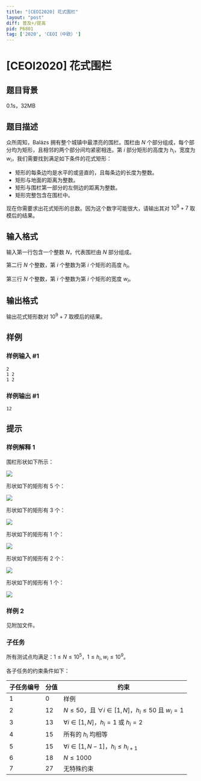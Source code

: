 ```yaml
---
title: "[CEOI2020] 花式围栏"
layout: "post"
diff: 普及+/提高
pid: P6801
tag: ['2020', 'CEOI（中欧）']
---
```

# [CEOI2020] 花式围栏
## 题目背景

0.1s，32MB
## 题目描述

众所周知，Balázs 拥有整个城镇中最漂亮的围栏。围栏由 $N$ 个部分组成，每个部分均为矩形，且相邻的两个部分间均紧密相连。第 $i$ 部分矩形的高度为 $h_i$，宽度为 $w_i$，我们需要找到满足如下条件的花式矩形：

- 矩形的每条边均是水平的或竖直的，且每条边的长度为整数。
- 矩形与地面的距离为整数。
- 矩形与围栏第一部分的左侧边的距离为整数。
- 矩形完整包含在围栏中。

现在你需要求出花式矩形的总数。因为这个数字可能很大，请输出其对 $10^9+7$ 取模后的结果。
## 输入格式

输入第一行包含一个整数 $N$，代表围栏由 $N$ 部分组成。

第二行 $N$ 个整数，第 $i$ 个整数为第 $i$ 个矩形的高度 $h_i$。

第三行 $N$ 个整数，第 $i$ 个整数为第 $i$ 个矩形的宽度 $w_i$。
## 输出格式

输出花式矩形数对 $10^9+7$ 取模后的结果。
## 样例

### 样例输入 #1
```
2
1 2
1 2
```
### 样例输出 #1
```
12
```
## 提示

### 样例解释 1

围栏形状如下所示：

![](https://cdn.luogu.com.cn/upload/image_hosting/o0w99om5.png)

形状如下的矩形有 $5$ 个：

![](https://cdn.luogu.com.cn/upload/image_hosting/qvrh1vbs.png)

形状如下的矩形有 $3$ 个：

![](https://cdn.luogu.com.cn/upload/image_hosting/hx15etpn.png)

形状如下的矩形有 $1$ 个：

![](https://cdn.luogu.com.cn/upload/image_hosting/s01bhzfn.png)

形状如下的矩形有 $2$ 个：

![](https://cdn.luogu.com.cn/upload/image_hosting/ee3kec7y.png)

形状如下的矩形有 $1$ 个：

![](https://cdn.luogu.com.cn/upload/image_hosting/n26e8gyi.png)

### 样例 2

见附加文件。

### 子任务

所有测试点均满足：$1 \leq N \leq 10^5$，$1 \leq h_i,w_i \leq 10^9$。

各子任务的约束条件如下：

| 子任务编号 | 分值 | 约束                                                         |
| ---------- | ---- | ------------------------------------------------------------ |
| $1$        | $0$  | 样例                                                         |
| $2$        | $12$ | $N \leq 50$，且 $\forall i \in [1,N]$，$h_i \leq 50$ 且 $w_i=1$ |
| $3$        | $13$ | $\forall i \in [1,N]$，$h_i=1$ 或 $h_i=2$                    |
| $4$        | $15$ | 所有的 $h_i$ 均相等                                          |
| $5$        | $15$ | $\forall i \in [1,N-1]$，$h_i \leq h_{i+1}$                  |
| $6$        | $18$ | $N \leq 1000$                                                |
| $7$        | $27$ | 无特殊约束                                                   |
